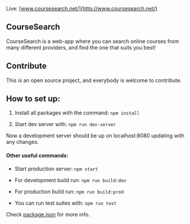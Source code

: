 Live: [www.coursesearch.net/](http://www.coursesearch.net/)

## CourseSearch

CourseSearch is a web-app where you can search online courses from many different providers, and find the one that suits you best!

## Contribute

This is an open source project, and everybody is welcome to contribute.

## How to set up:

1. Install all packages with the command:
```npm install```

2. Start dev server with:
```npm run dev-server```

Now a development server should be up on localhost:8080 updating with any changes.

#### Other useful commands:

* Start production server:
```npm start```

* For development build run:
```npm run build:dev```

* For production build run:
```npm run build:prod```

* You can run test suites with:
```npm run test```

Check [package.json](./package.json) for more info.
